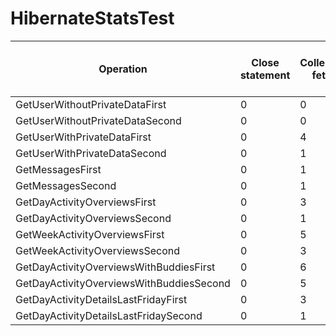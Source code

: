 # HibernateStatsTest

| Operation| Close statement| Collection fetch| Collection load| Collection recreate| Collection remove| Collection update| Connect| Entity delete| Entity fetch| Entity insert| Entity load| Entity update| Flush| Optimistic failure| Prepare statement| Query cache hit| Query cache miss| Query cache put| Query execution| Query execution max time| Second level cache hit| Second level cache miss| Second level cache put| Session close| Session open| Successful transaction| Transaction
| ---| ---| ---| ---| ---| ---| ---| ---| ---| ---| ---| ---| ---| ---| ---| ---| ---| ---| ---| ---| ---| ---| ---| ---| ---| ---| ---| ---
| GetUserWithoutPrivateDataFirst| 0| 0| 0| 0| 0| 0| 1| 0| 0| 0| 1| 0| 1| 0| 1| 0| 0| 0| 0| 0| 0| 0| 0| 3| 3| 1| 1
| GetUserWithoutPrivateDataSecond| 0| 0| 0| 0| 0| 0| 1| 0| 0| 0| 1| 0| 1| 0| 1| 0| 0| 0| 0| 0| 0| 0| 0| 2| 2| 1| 1
| GetUserWithPrivateDataFirst| 0| 4| 8| 0| 0| 0| 1| 0| 23| 0| 57| 0| 3| 0| 31| 0| 0| 0| 3| 0| 0| 0| 0| 2| 2| 3| 3
| GetUserWithPrivateDataSecond| 0| 1| 5| 0| 0| 0| 1| 0| 2| 0| 33| 0| 3| 0| 7| 0| 0| 0| 3| 0| 0| 0| 0| 2| 2| 3| 3
| GetMessagesFirst| 0| 1| 5| 0| 0| 0| 1| 0| 8| 0| 106| 0| 4| 0| 33| 0| 0| 0| 13| 36| 0| 0| 0| 2| 2| 6| 6
| GetMessagesSecond| 0| 1| 5| 0| 0| 0| 1| 0| 8| 0| 106| 0| 4| 0| 33| 0| 0| 0| 13| 28| 0| 0| 0| 2| 2| 6| 6
| GetDayActivityOverviewsFirst| 0| 3| 6| 0| 0| 0| 1| 0| 2| 0| 29| 0| 2| 0| 8| 0| 0| 0| 1| 0| 0| 0| 0| 2| 2| 2| 2
| GetDayActivityOverviewsSecond| 0| 1| 5| 0| 0| 0| 1| 0| 3| 0| 26| 0| 2| 0| 6| 0| 0| 0| 1| 1| 0| 0| 0| 2| 2| 2| 2
| GetWeekActivityOverviewsFirst| 0| 5| 17| 0| 0| 0| 1| 0| 2| 0| 68| 0| 2| 0| 10| 0| 0| 0| 1| 0| 0| 0| 0| 2| 2| 2| 2
| GetWeekActivityOverviewsSecond| 0| 3| 15| 0| 0| 0| 1| 0| 3| 0| 64| 0| 2| 0| 8| 0| 0| 0| 1| 1| 0| 0| 0| 2| 2| 2| 2
| GetDayActivityOverviewsWithBuddiesFirst| 0| 6| 46| 0| 0| 0| 1| 0| 3| 0| 230| 0| 3| 0| 20| 0| 0| 0| 10| 0| 0| 0| 0| 2| 2| 3| 3
| GetDayActivityOverviewsWithBuddiesSecond| 0| 5| 45| 0| 0| 0| 1| 0| 2| 0| 229| 0| 3| 0| 18| 0| 0| 0| 10| 0| 0| 0| 0| 2| 2| 3| 3
| GetDayActivityDetailsLastFridayFirst| 0| 3| 4| 0| 0| 0| 1| 0| 2| 0| 22| 0| 2| 0| 8| 0| 0| 0| 1| 0| 0| 0| 0| 2| 2| 2| 2
| GetDayActivityDetailsLastFridaySecond| 0| 1| 2| 0| 0| 0| 1| 0| 2| 0| 16| 0| 2| 0| 5| 0| 0| 0| 1| 0| 0| 0| 0| 2| 2| 2| 2
